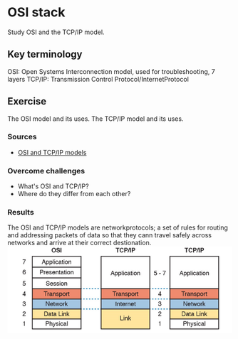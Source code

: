 # OSI stack
Study OSI and the TCP/IP model.

## Key terminology
OSI: Open Systems Interconnection model, used for troubleshooting, 7 layers
TCP/IP: Transmission Control Protocol/InternetProtocol

## Exercise
The OSI model and its uses.
The TCP/IP model and its uses.

### Sources
- [OSI and TCP/IP models](https://www.youtube.com/watch?v=kCuyS7ihr_E)

### Overcome challenges
- What's OSI and TCP/IP?
- Where do they differ from each other?

### Results
The OSI and TCP/IP models are networkprotocols; a set of rules for routing and addressing packets of data so that they cann travel safely across networks and arrive at their correct destionation. 
![OSI and TCP/IP](../00_includes/NTW/tcp_ip_osi.png)
